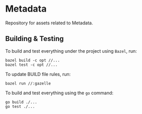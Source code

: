 # Metadata
Repository for assets related to Metadata.

## Building & Testing
To build and test everything under the project using `Bazel`, run:
```
bazel build -c opt //...
bazel test -c opt //...
```

To update BUILD file rules, run:
```
bazel run //:gazelle
```

To build and test everything using the `go` command:
```
go build ./...
go test ./...
```
